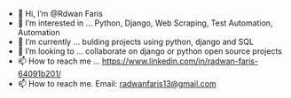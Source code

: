 - 👋 Hi, I’m @Rdwan Faris
- 👀 I’m interested in ... Python, Django,  Web Scraping, Test Automation, Automation 
- 🌱 I’m currently ... bulding projects using python, django and SQL  
- 💞️ I’m looking to ... collaborate on django or python open source projects
- 📫 How to reach me ... https://www.linkedin.com/in/radwan-faris-64091b201/
 - 📫 How to reach me. Email: radwanfaris13@gmail.com 
<!---
RNFS/RNFS is a ✨ special ✨ repository because its `README.md` (this file) appears on your GitHub profile.
You can click the Preview link to take a look at your changes.
--->
